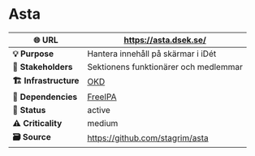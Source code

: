 # Asta

| **🌐 URL** | <https://asta.dsek.se/> |
|----|----|
| **💡 Purpose** | Hantera innehåll på skärmar i iDét |
| **👥 Stakeholders** | Sektionens funktionärer och medlemmar |
| **🏗️ Infrastructure** | [OKD](https://cpu.dsek.se./../../Explanation/OKD.md) |
| **🔗 Dependencies** | [FreeIPA](./FreeIPA.md) |
| **🚦 Status** | active |
| **⚠️ Criticality** | medium |
| **🗃️ Source** | <https://github.com/stagrim/asta> |